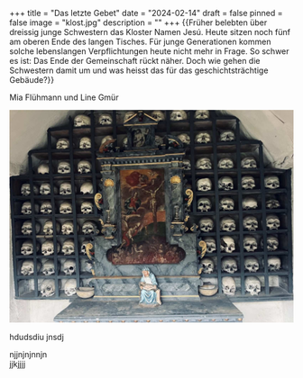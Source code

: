 +++
title = "Das letzte Gebet"
date = "2024-02-14"
draft = false
pinned = false
image = "klost.jpg"
description = ""
+++
{{Früher belebten über dreissig junge Schwestern das Kloster Namen Jesú. Heute sitzen noch fünf am oberen Ende des langen Tisches. Für junge Generationen kommen solche lebenslangen Verpflichtungen heute nicht mehr in Frage. So schwer es ist: Das Ende der Gemeinschaft rückt näher. Doch wie gehen die Schwestern damit um und was heisst das für das geschichtsträchtige Gebäude?}}

Mia Flühmann und Line Gmür

![Bildunterschrift](klost.jpg)

hdudsdiu jnsdj

njjnjnjnnjn\
jjkjjjj